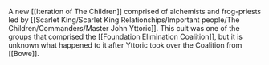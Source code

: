 

A new [[Iteration of The Children]] comprised of alchemists and frog-priests led by [[Scarlet King/Scarlet King Relationships/Important people/The Children/Commanders/Master John Yttoric]]. This cult was one of the groups that comprised the [[Foundation Elimination Coalition]], but it is unknown what happened to it after Yttoric took over the Coalition from [[Bowe]].